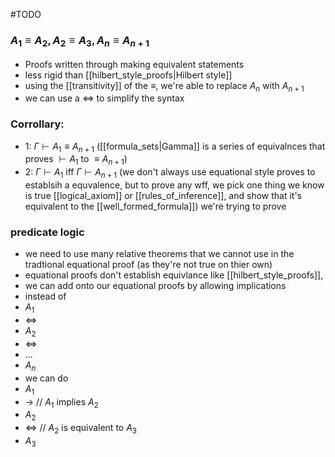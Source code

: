 #TODO 
### $A_{1}\equiv A_{2}, A_{2}\equiv A_{3}, A_{n}\equiv A_{n+1}$
- Proofs written through making equivalent statements
- less rigid than [[hilbert_style_proofs|Hilbert style]]
- using the [[transitivity]] of the $\equiv$, we're able to replace $A_{n}$ with $A_{n+1}$
- we can use a $\Leftrightarrow$ to simplify the syntax 

### Corrollary:
- 1: $\Gamma \vdash A_{1} \equiv A_{n+1}$ ([[formula_sets|Gamma]] is a series of equivalnces that proves $\vdash A_{1}$ to $\equiv A_{n+1}$)
- 2:  $\Gamma \vdash A_{1}$ iff  $\Gamma \vdash A_{n+1}$ (we don't always use equational style proves to establsih a equvalence, but to prove any wff, we pick one thing we know is true [[logical_axiom]] or [[rules_of_inference]], and show that it's equivalent to the [[well_formed_formula]]) we're trying to prove


### predicate logic
- we need to use many relative theorems that we cannot use in the tradtional equational proof (as they're not true on thier own)
- equational proofs don't establish equivlance like [[hilbert_style_proofs]],
- we can add onto our equational proofs by allowing implications
- instead of
- $A_{1}$
- <=>
- $A_{2}$
- <=>
- ...
- $A_{n}$
- we can do 
- $A_{1}$
- $\rightarrow$ // $A_{1}$ implies $A_{2}$
- $A_{2}$
- <=> // $A_{2}$ is equivalent to $A_{3}$
- $A_{3}$ 
